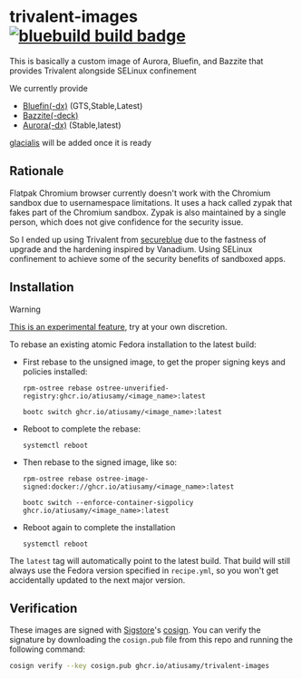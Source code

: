 # trivalent-images &nbsp; [![bluebuild build badge](https://github.com/atiusamy/trivalent-images/actions/workflows/build.yml/badge.svg)](https://github.com/atiusamy/trivalent-images/actions/workflows/build.yml)

This is basically a custom image of Aurora, Bluefin, and Bazzite that provides Trivalent alongside SELinux confinement

We currently provide

- [Bluefin(-dx)](https://projectbluefin.io/) (GTS,Stable,Latest)
- [Bazzite(-deck)](https://bazzite.gg/)
- [Aurora(-dx)](https://getaurora.dev/) (Stable,latest)

[glacialis](https://github.com/glacialis-os/glacialis) will be added once it is ready

## Rationale

Flatpak Chromium browser currently doesn't work with the Chromium sandbox due to usernamespace limitations. It uses a hack called zypak that fakes part of the Chromium sandbox. Zypak is also maintained by a single person, which does not give confidence for the security issue. 

So I ended up using Trivalent from [secureblue](https://secureblue.dev/) due to the fastness of upgrade and the hardening inspired by Vanadium. Using SELinux confinement to achieve some of the security benefits of sandboxed apps.

## Installation

> [!WARNING]  
> [This is an experimental feature](https://www.fedoraproject.org/wiki/Changes/OstreeNativeContainerStable), try at your own discretion.

To rebase an existing atomic Fedora installation to the latest build:

- First rebase to the unsigned image, to get the proper signing keys and policies installed:
  ```
  rpm-ostree rebase ostree-unverified-registry:ghcr.io/atiusamy/<image_name>:latest
  ```
  ```
  bootc switch ghcr.io/atiusamy/<image_name>:latest
  ```
- Reboot to complete the rebase:
  ```
  systemctl reboot
  ```
- Then rebase to the signed image, like so:
  ```
  rpm-ostree rebase ostree-image-signed:docker://ghcr.io/atiusamy/<image_name>:latest
  ```
  ```
  bootc switch --enforce-container-sigpolicy ghcr.io/atiusamy/<image_name>:latest
  ```
- Reboot again to complete the installation
  ```
  systemctl reboot
  ```

The `latest` tag will automatically point to the latest build. That build will still always use the Fedora version specified in `recipe.yml`, so you won't get accidentally updated to the next major version.

## Verification

These images are signed with [Sigstore](https://www.sigstore.dev/)'s [cosign](https://github.com/sigstore/cosign). You can verify the signature by downloading the `cosign.pub` file from this repo and running the following command:

```bash
cosign verify --key cosign.pub ghcr.io/atiusamy/trivalent-images
```
